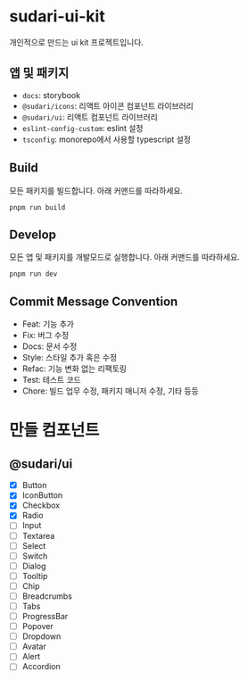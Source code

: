 # sudari-ui-kit
개인적으로 만드는 ui kit 프로젝트입니다.

## 앱 및 패키지
- `docs`: storybook
- `@sudari/icons`: 리액트 아이콘 컴포넌트 라이브러리
- `@sudari/ui`: 리액트 컴포넌트 라이브러리
- `eslint-config-custom`: eslint 설정
- `tsconfig`: monorepo에서 사용할 typescript 설정

## Build

모든 패키지를 빌드합니다.
아래 커맨드를 따라하세요.
```
pnpm run build
```

## Develop

모든 앱 및 패키지를 개발모드로 실행합니다.
아래 커맨드를 따라하세요.
```
pnpm run dev
```

## Commit Message Convention

- Feat: 기능 추가
- Fix: 버그 수정
- Docs: 문서 수정
- Style: 스타일 추가 혹은 수정
- Refac: 기능 변화 없는 리팩토링
- Test: 테스트 코드
- Chore: 빌드 업무 수정, 패키지 매니저 수정, 기타 등등

# 만들 컴포넌트

## @sudari/ui

- [x] Button
- [x] IconButton
- [x] Checkbox
- [x] Radio
- [ ] Input
- [ ] Textarea
- [ ] Select
- [ ] Switch
- [ ] Dialog
- [ ] Tooltip
- [ ] Chip
- [ ] Breadcrumbs
- [ ] Tabs
- [ ] ProgressBar
- [ ] Popover
- [ ] Dropdown
- [ ] Avatar
- [ ] Alert
- [ ] Accordion
